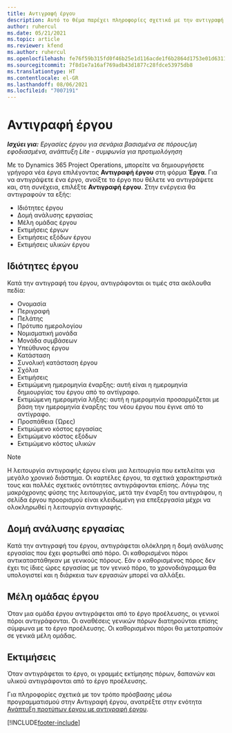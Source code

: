```yaml
---
title: Αντιγραφή έργου
description: Αυτό το θέμα παρέχει πληροφορίες σχετικά με την αντιγραφή έρων στο Dynamics 365 Project Operations.
author: ruhercul
ms.date: 05/21/2021
ms.topic: article
ms.reviewer: kfend
ms.author: ruhercul
ms.openlocfilehash: fe76f59b315fd0f46b25e1d116acde1f6b2864d1753e01d6311ea93ae7d116fc
ms.sourcegitcommit: 7f8d1e7a16af769adb43d1877c28fdce53975db8
ms.translationtype: HT
ms.contentlocale: el-GR
ms.lasthandoff: 08/06/2021
ms.locfileid: "7007191"
---
```

# <a name="copy-a-project"></a>Αντιγραφή έργου

_**Ισχύει για:** Εργασίες έργου για σενάρια βασισμένα σε πόρους/μη εφοδιασμένα, ανάπτυξη Lite - συμφωνία για προτιμολόγηση_

Με το Dynamics 365 Project Operations, μπορείτε να δημιουργήσετε γρήγορα νέα έργα επιλέγοντας **Αντιγραφή έργου** στη φόρμα **Έργα**. Για να αντιγράψετε ένα έργο, ανοίξτε το έργο που θέλετε να αντιγράψετε και, στη συνέχεια, επιλέξτε **Αντιγραφή έργου**. Στην ενέργεια θα αντιγραφούν τα εξής:

- Ιδιότητες έργου 
- Δομή ανάλυσης εργασίας
- Μέλη ομάδας έργου
- Εκτιμήσεις έργων
- Εκτιμήσεις εξόδων έργου
- Εκτιμήσεις υλικών έργου

## <a name="project-properties"></a>Ιδιότητες έργου

Κατά την αντιγραφή του έργου, αντιγράφονται οι τιμές στα ακόλουθα πεδία:

- Ονομασία
- Περιγραφή
- Πελάτης
- Πρότυπο ημερολογίου
- Νομισματική μονάδα
- Μονάδα συμβάσεων
- Υπεύθυνος έργου
- Κατάσταση
- Συνολική κατάσταση έργου
- Σχόλια
- Εκτιμήσεις
- Εκτιμώμενη ημερομηνία έναρξης: αυτή είναι η ημερομηνία δημιουργίας του έργου από το αντίγραφο.
- Εκτιμώμενη ημερομηνία λήξης: αυτή η ημερομηνία προσαρμόζεται με βάση την ημερομηνία έναρξης του νέου έργου που έγινε από το αντίγραφο.
- Προσπάθεια (Ώρες)
- Εκτιμώμενο κόστος εργασίας
- Εκτιμώμενο κόστος εξόδων
- Εκτιμώμενο κόστος υλικών

> [!NOTE]
> Η λειτουργία αντιγραφής έργου είναι μια λειτουργία που εκτελείται για μεγάλο χρονικό διάστημα. Οι καρτέλες έργου, τα σχετικά χαρακτηριστικά τους και πολλές σχετικές οντότητες αντιγράφονται επίσης. Λόγω της μακρόχρονης φύσης της λειτουργίας, μετά την έναρξη του αντιγράφου, η σελίδα έργου προορισμού είναι κλειδωμένη για επεξεργασία μέχρι να ολοκληρωθεί η λειτουργία αντιγραφής.

## <a name="work-breakdown-structure"></a>Δομή ανάλυσης εργασίας

Κατά την αντιγραφή του έργου, αντιγράφεται ολόκληρη η δομή ανάλυσης εργασίας που έχει φορτωθεί από πόρο. Οι καθορισμένοι πόροι αντικαταστάθηκαν με γενικούς πόρους. Εάν ο καθορισμένος πόρος δεν έχει τις ίδιες ώρες εργασίας με τον γενικό πόρο, το χρονοδιάγραμμα θα υπολογιστεί και η διάρκεια των εργασιών μπορεί να αλλάξει.

## <a name="project-team-members"></a>Μέλη ομάδας έργου

Όταν μια ομάδα έργου αντιγράφεται από το έργο προέλευσης, οι γενικοί πόροι αντιγράφονται. Οι αναθέσεις γενικών πόρων διατηρούνται επίσης σύμφωνα με το έργο προέλευσης. Οι καθορισμένοι πόροι θα μετατραπούν σε γενικά μέλη ομάδας.

## <a name="estimates"></a>Εκτιμήσεις

Όταν αντιγράφεται το έργο, οι γραμμές εκτίμησης πόρων, δαπανών και υλικού αντιγράφονται από το έργο προέλευσης. 

Για πληροφορίες σχετικά με τον τρόπο πρόσβασης μέσω προγραμματισμού στην Αντιγραφή έργου, ανατρέξτε στην ενότητα [Ανάπτυξη προτύπων έργου με αντιγραφή έργου](dev-copy-project.md).


[!INCLUDE[footer-include](../includes/footer-banner.md)]
